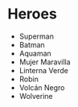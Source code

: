 # Heroes

* Superman
* Batman
* Aquaman
* Mujer Maravilla
* Linterna Verde
* Robin
* Volcán Negro
* Wolverine
